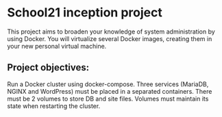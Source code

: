 # School21 inception project
This project aims to broaden your knowledge of system administration by using Docker. You will virtualize several Docker images, creating them in your new personal virtual machine.

Project objectives:
---------------------------------------------------------------------------------------------------------------------------------

Run a Docker cluster using docker-compose. Three services (MariaDB, NGINX and WordPress) must be placed in a separated containers. There must be 2 volumes to store DB and site files. Volumes must maintain its state when restarting the cluster.